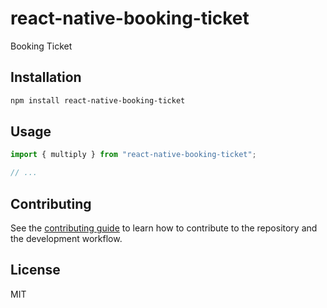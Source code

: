 # react-native-booking-ticket

Booking Ticket

## Installation

```sh
npm install react-native-booking-ticket
```

## Usage

```js
import { multiply } from "react-native-booking-ticket";

// ...

```

## Contributing

See the [contributing guide](CONTRIBUTING.md) to learn how to contribute to the repository and the development workflow.

## License

MIT
